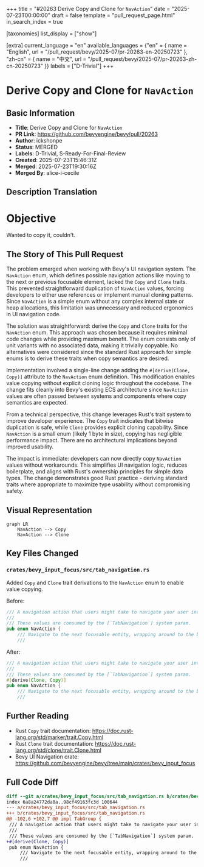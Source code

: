 +++
title = "#20263 Derive Copy and Clone for `NavAction`"
date = "2025-07-23T00:00:00"
draft = false
template = "pull_request_page.html"
in_search_index = true

[taxonomies]
list_display = ["show"]

[extra]
current_language = "en"
available_languages = {"en" = { name = "English", url = "/pull_request/bevy/2025-07/pr-20263-en-20250723" }, "zh-cn" = { name = "中文", url = "/pull_request/bevy/2025-07/pr-20263-zh-cn-20250723" }}
labels = ["D-Trivial"]
+++

# Derive Copy and Clone for `NavAction`

## Basic Information
- **Title**: Derive Copy and Clone for `NavAction`
- **PR Link**: https://github.com/bevyengine/bevy/pull/20263
- **Author**: ickshonpe
- **Status**: MERGED
- **Labels**: D-Trivial, S-Ready-For-Final-Review
- **Created**: 2025-07-23T15:46:31Z
- **Merged**: 2025-07-23T19:30:16Z
- **Merged By**: alice-i-cecile

## Description Translation
# Objective

Wanted to copy it, couldn't.

## The Story of This Pull Request

The problem emerged when working with Bevy's UI navigation system. The `NavAction` enum, which defines possible navigation actions like moving to the next or previous focusable element, lacked the `Copy` and `Clone` traits. This prevented straightforward duplication of `NavAction` values, forcing developers to either use references or implement manual cloning patterns. Since `NavAction` is a simple enum without any complex internal state or heap allocations, this limitation was unnecessary and reduced ergonomics in UI navigation code.

The solution was straightforward: derive the `Copy` and `Clone` traits for the `NavAction` enum. This approach was chosen because it requires minimal code changes while providing maximum benefit. The enum consists only of unit variants with no associated data, making it trivially copyable. No alternatives were considered since the standard Rust approach for simple enums is to derive these traits when copy semantics are desired.

Implementation involved a single-line change adding the `#[derive(Clone, Copy)]` attribute to the `NavAction` enum definition. This modification enables value copying without explicit cloning logic throughout the codebase. The change fits cleanly into Bevy's existing ECS architecture since `NavAction` values are often passed between systems and components where copy semantics are expected.

From a technical perspective, this change leverages Rust's trait system to improve developer experience. The `Copy` trait indicates that bitwise duplication is safe, while `Clone` provides explicit cloning capability. Since `NavAction` is a small enum (likely 1 byte in size), copying has negligible performance impact. There are no architectural implications beyond improved usability.

The impact is immediate: developers can now directly copy `NavAction` values without workarounds. This simplifies UI navigation logic, reduces boilerplate, and aligns with Rust's ownership principles for simple data types. The change demonstrates good Rust practice - deriving standard traits where appropriate to maximize type usability without compromising safety.

## Visual Representation

```mermaid
graph LR
    NavAction --> Copy
    NavAction --> Clone
```

## Key Files Changed

### `crates/bevy_input_focus/src/tab_navigation.rs`

Added `Copy` and `Clone` trait derivations to the `NavAction` enum to enable value copying.

Before:
```rust
/// A navigation action that users might take to navigate your user interface in a cyclic fashion.
///
/// These values are consumed by the [`TabNavigation`] system param.
pub enum NavAction {
    /// Navigate to the next focusable entity, wrapping around to the beginning if at the end.
    ///
```

After:
```rust
/// A navigation action that users might take to navigate your user interface in a cyclic fashion.
///
/// These values are consumed by the [`TabNavigation`] system param.
#[derive(Clone, Copy)]
pub enum NavAction {
    /// Navigate to the next focusable entity, wrapping around to the beginning if at the end.
    ///
```

## Further Reading
- Rust `Copy` trait documentation: https://doc.rust-lang.org/std/marker/trait.Copy.html
- Rust `Clone` trait documentation: https://doc.rust-lang.org/std/clone/trait.Clone.html
- Bevy UI Navigation crate: https://github.com/bevyengine/bevy/tree/main/crates/bevy_input_focus

## Full Code Diff
```diff
diff --git a/crates/bevy_input_focus/src/tab_navigation.rs b/crates/bevy_input_focus/src/tab_navigation.rs
index 6a8a24772da0a..98cf49163fc3d 100644
--- a/crates/bevy_input_focus/src/tab_navigation.rs
+++ b/crates/bevy_input_focus/src/tab_navigation.rs
@@ -102,6 +102,7 @@ impl TabGroup {
 /// A navigation action that users might take to navigate your user interface in a cyclic fashion.
 ///
 /// These values are consumed by the [`TabNavigation`] system param.
+#[derive(Clone, Copy)]
 pub enum NavAction {
     /// Navigate to the next focusable entity, wrapping around to the beginning if at the end.
     ///
```